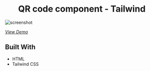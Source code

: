 <h1 align="center">QR code component - Tailwind</h1>

![screenshot](https://i.ibb.co/bXWcXrg/qr-code.png)

_[View Demo](https://pensive-snyder-b39c5c.netlify.app/)_

## Built With

- HTML
- Tailwind CSS
